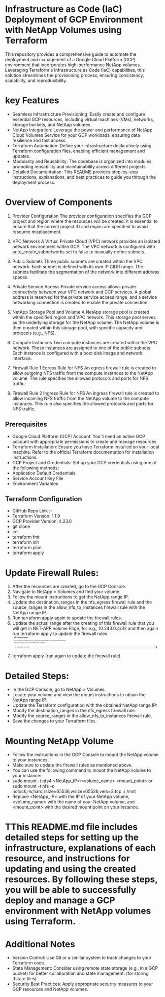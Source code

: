 # Infrastructure as Code (IaC) Deployment of GCP Environment with NetApp Volumes using Terraform
This repository provides a comprehensive guide to automate the deployment and management of a Google Cloud Platform (GCP) environment that incorporates high-performance NetApp volumes. Leveraging Terraform's Infrastructure as Code (IaC) capabilities, this solution streamlines the provisioning process, ensuring consistency, scalability, and reproducibility.

# key Features 
- Seamless Infrastructure Provisioning: Easily create and configure essential GCP resources, including virtual machines (VMs), networks, storage buckets, and NetApp volumes.
- NetApp Integration: Leverage the power and performance of NetApp Cloud Volumes Service for your GCP workloads, ensuring data resilience and fast access.
- Terraform Automation: Define your infrastructure declaratively using Terraform configuration files, enabling efficient management and updates.
- Modularity and Reusability: The codebase is organized into modules, promoting reusability and maintainability across different projects.
- Detailed Documentation: This README provides step-by-step instructions, explanations, and best practices to guide you through the deployment process.

# Overview of Components
1. Provider Configuration
The provider configuration specifies the GCP project and region where the resources will be created. It is essential to ensure that the correct project ID and region are specified to avoid resource misplacement.

2. VPC Network
A Virtual Private Cloud (VPC) network provides an isolated network environment within GCP. The VPC network is configured with auto_create_subnetworks set to false to manually define subnets.

3. Public Subnets
Three public subnets are created within the VPC network. Each subnet is defined with its own IP CIDR range. The subnets facilitate the segmentation of the network into different address spaces.

4. Private Service Access
Private service access allows private connectivity between your VPC network and GCP services. A global address is reserved for the private service access range, and a service networking connection is created to enable the private connection. 

5. NetApp Storage Pool and Volume
A NetApp storage pool is created within the specified region and VPC network. This storage pool serves as the underlying storage for the NetApp volume. The NetApp volume is then created within this storage pool, with specific capacity and protocols (e.g., NFS).

6. Compute Instances
Two compute instances are created within the VPC network. These instances are assigned to one of the public subnets. Each instance is configured with a boot disk image and network interface.

7. Firewall Rule 1
Egress Rule for NFS
An egress firewall rule is created to allow outgoing NFS traffic from the compute instances to the NetApp volume. The rule specifies the allowed protocols and ports for NFS traffic.

8. Firewall Rule 2
Ingress Rule for NFS
An ingress firewall rule is created to allow incoming NFS traffic from the NetApp volume to the compute instances. This rule also specifies the allowed protocols and ports for NFS traffic.

## Prerequisites
- Google Cloud Platform (GCP) Account: You'll need an active GCP account with appropriate permissions to create and manage resources.
- Terraform Installation: Ensure you have Terraform installed on your local machine. Refer to the official Terraform documentation for installation instructions.
- GCP Project and Credentials: Set up your GCP credentials using one of the following methods:
- Application Default Credentials
- Service Account Key File
- Environment Variables

## Terraform Configuration
- GitHub Repo Link :- 
- Terraform Version: 1.1.9
- GCP Provider Version: 4.23.0
- git clone 
- cd 
- terraform fmt
- terraform init
- terraform plan    
- terraform apply

# Update Firewall Rules:

1. After the resources are created, go to the GCP Console.
2. Navigate to NetApp > Volumes and find your volume.
3. Follow the mount instructions to get the NetApp range IP.
4. Update the destination_ranges in the nfs_egress firewall rule and the source_ranges in the allow_nfs_to_instances firewall rule with the NetApp range IP.
5. Run terraform apply again to update the firewall rules.
6. Update the actual range after the creating of this firewall rule that you will get in NET-APP volume Page, for e.g., 10.243.0.4/32 and then again run terraform apply to update the firewall rules ![alt text](image.png) 
7. terraform apply (run again to update the firewall rule).

# Detailed Steps:
- In the GCP Console, go to NetApp > Volumes.
- Locate your volume and view the mount instructions to obtain the NetApp range IP.
- Update the Terraform configuration with the obtained NetApp range IP:
- Modify the destination_ranges in the nfs_egress firewall rule.
- Modify the source_ranges in the allow_nfs_to_instances firewall rule.
- Save the changes to your Terraform files.

# Mounting NetApp Volume

- Follow the instructions in the GCP Console to mount the NetApp volume to your instances.
- Make sure to update the firewall rules as mentioned above.
- You can use the following command to mount the NetApp volume to your instance:
- sudo mount -t nfs4 <NetApp_IP>:<volume_name> <mount_point> or sudo mount -t nfs -o nolock,rw,hard,rsize=65536,wsize=65536,vers=3,tcp <NetApp-IP>:/<share-name> /mnt
- Replace <NetApp_IP> with the IP of your NetApp volume, <volume_name> with the name of your NetApp volume, and <mount_point> with the desired mount point on your instance.

# TThis README.md file includes detailed steps for setting up the infrastructure, explanations of each resource, and instructions for updating and using the created resources. By following these steps, you will be able to successfully deploy and manage a GCP environment with NetApp volumes using Terraform.

# Additional Notes
- Version Control: Use Git or a similar system to track changes to your Terraform code.
- State Management: Consider using remote state storage (e.g., in a GCP bucket) for better collaboration and state management. (for storing tfstate files) 
- Security Best Practices: Apply appropriate security measures to your GCP resources and NetApp volumes.
